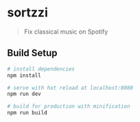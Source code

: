 # sortzzi

> Fix classical music on Spotify

## Build Setup

``` bash
# install dependencies
npm install

# serve with hot reload at localhost:8080
npm run dev

# build for production with minification
npm run build
```